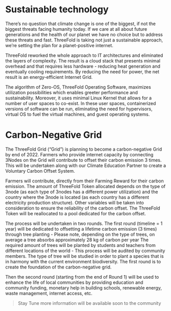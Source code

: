 # Sustainable technology

There’s no question that climate change is one of the biggest, if not the biggest threats facing humanity today. If we care at all about future generations and the health of our planet we have no choice but to address these threats and fast. ThreeFold is taking not just a sustainable approach, we’re setting the plan for a planet-positive internet. 

ThreeFold reworked the whole approach to IT architectures and eliminated the layers of complexity. The result is a cloud stack that presents minimal overhead and that requires less hardware - reducing heat generation and eventually cooling requirements. By reducing the need for power, the net result is an energy-efficient Internet Grid. 

The algorithm of Zero-OS, ThreeFold Operating Software, maximizes utilization possibilities which enables greeter performance and sustainability. Moreover, it uses minimal Linux Kernel that allows for a number of user spaces to co-exist. In these user spaces, containerized versions of software can be run, eliminating the need for hypervisors, virtual OS to fuel the virtual machines, and guest operating systems. 

# Carbon-Negative Grid 

The ThreeFold Grid (“Grid”)  is planning to become a carbon-negative Grid by end of 2022. Farmers who provide internet capacity by connecting 3Nodes on the Grid will contribute to offset their carbon emission 3 times. This will be undertaken along with our Climate Education Partner to create a Voluntary Carbon Offset System. 

Farmers will contribute, directly from their Farming Reward for their carbon emission. The amount of ThreeFold Token allocated depends on the type of 3node (as each type of 3nodes has a different power utilization) and the country where the 3node is located (as each country has a different electricity production structure). Other variables will be taken into consideration to ensure the reliability of the carbon offset. The ThreeFold Token will be reallocated to a pool dedicated for the carbon offset.

The process will be undertaken in two rounds. The first round (timeline = 1 year)  will be dedicated to offsetting a lifetime carbon emission (3 times) through tree planting - Please note, depending on the type of trees,  on average a tree absorbs approximately 28 kg of carbon per year The required amount of trees will be planted by students and teachers from different locations of the world - This process will be audited by community members. The type of tree will be studied in order to plant a species that is in harmony with the current environment biodiversity. The first round is to create the foundation of the carbon-negative grid. 

Then the second round (starting from the end of Round 1) will be used to enhance the life of local communities by providing education and community funding, monetary help in building schools, renewable energy, waste management, internet access, etc. 

> Stay Tune more information will be available soon to the community 


